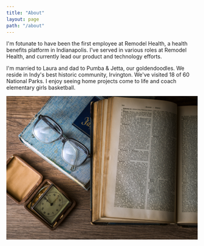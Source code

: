 ```yaml
---
title: "About"
layout: page
path: "/about"
---
```


I'm fotunate to have been the first employee at Remodel Health, a health benefits platform in Indianapolis. I've served in various roles at Remodel Health, and currently lead our product and technology efforts.

I'm married to Laura and dad to Pumba & Jetta, our goldendoodles. We reside in Indy's best historic community, Irvington. We've visited 18 of 60 National Parks. I enjoy seeing home projects come to life and coach elementary girls basketball.

![I'm married to Laura and dad to Pumba & Jetta, our goldendoodles. We reside in Indy's best historic community, Irvington. We've visited 18 of 60 National Parks. I enjoy seeing home projects come to life and coach elementary girls basketball.](./1.jpg)